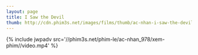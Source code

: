 ```yaml
---
layout: page
title: I Saw the Devil
thumb: http://cdn.phim3s.net/images/films/thumb/ac-nhan-i-saw-the-devil.jpg
---
```

{% include jwpadv src='//phim3s.net/phim-le/ac-nhan_978/xem-phim//video.mp4' %}